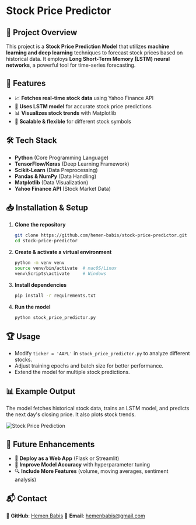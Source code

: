 # Stock Price Predictor

## 📌 Project Overview
This project is a **Stock Price Prediction Model** that utilizes **machine learning and deep learning** techniques to forecast stock prices based on historical data. It employs **Long Short-Term Memory (LSTM) neural networks**, a powerful tool for time-series forecasting.

## 🚀 Features
- 📈 **Fetches real-time stock data** using Yahoo Finance API
- 🧠 **Uses LSTM model** for accurate stock price predictions
- 📊 **Visualizes stock trends** with Matplotlib
- 🔄 **Scalable & flexible** for different stock symbols

## 🛠️ Tech Stack
- **Python** (Core Programming Language)
- **TensorFlow/Keras** (Deep Learning Framework)
- **Scikit-Learn** (Data Preprocessing)
- **Pandas & NumPy** (Data Handling)
- **Matplotlib** (Data Visualization)
- **Yahoo Finance API** (Stock Market Data)

## 📥 Installation & Setup
1. **Clone the repository**
   ```sh
   git clone https://github.com/hemen-babis/stock-price-predictor.git
   cd stock-price-predictor
   ```
2. **Create & activate a virtual environment**
   ```sh
   python -m venv venv
   source venv/bin/activate  # macOS/Linux
   venv\Scripts\activate     # Windows
   ```
3. **Install dependencies**
   ```sh
   pip install -r requirements.txt
   ```
4. **Run the model**
   ```sh
   python stock_price_predictor.py
   ```

## 🏆 Usage
- Modify `ticker = 'AAPL'` in `stock_price_predictor.py` to analyze different stocks.
- Adjust training epochs and batch size for better performance.
- Extend the model for multiple stock predictions.

## 📊 Example Output
The model fetches historical stock data, trains an LSTM model, and predicts the next day's closing price. It also plots stock trends.

![Stock Price Prediction](https://github.com/user-attachments/assets/698c44e8-21d5-4f20-b839-89e14f38748f)


## 🔗 Future Enhancements
- 📡 **Deploy as a Web App** (Flask or Streamlit)
- 🤖 **Improve Model Accuracy** with hyperparameter tuning
- 🔍 **Include More Features** (volume, moving averages, sentiment analysis)

## 📬 Contact
🔗 **GitHub**: [Hemen Babis](https://github.com/hemen-babis)
📧 **Email**: hemenbabis@gmail.com

